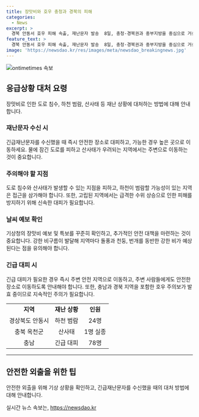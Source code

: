 ```yaml
---
title: 장맛비와 호우 충청과 경북의 피해
categories:
  - News
excerpt: >
  경북 안동서 호우 피해 속출, 재난문자 발송  8일, 충청·경북권과 중부지방을 중심으로 거센 비로 도로 침수와 고립된 주민들의 구조가 이뤄졌다. 올해 들어 첫 호우 긴급재난문자가 발송되었으며, 장맛비는 예측하기 어려운 모습을 보이며 피해를 끼치고 있다. 안동시에서는 하천 범람으로 고립된 주민 24명 중 13명이 소방당국에 의해 구조됐고, 영양군에서도 고립된 주민이 구조되는 등 대피 인원이 늘어나고 있다. 충청권에서도 산사태 등으로 인한 피해가 발생하고 있으며, 전국 각 지역에서 강한 비가 예상되고 있어 주의가 요구된다.
feature_text: >
  경북 안동서 호우 피해 속출, 재난문자 발송  8일, 충청·경북권과 중부지방을 중심으로 거센 비로 도로 침수와 고립된 주민들의 구조가 이뤄졌다. 올해 들어 첫 호우 긴급재난문자가 발송되었으며, 장맛비는 예측하기 어려운 모습을 보이며 피해를 끼치고 있다. 안동시에서는 하천 범람으로 고립된 주민 24명 중 13명이 소방당국에 의해 구조됐고, 영양군에서도 고립된 주민이 구조되는 등 대피 인원이 늘어나고 있다. 충청권에서도 산사태 등으로 인한 피해가 발생하고 있으며, 전국 각 지역에서 강한 비가 예상되고 있어 주의가 요구된다.
image: 'https://newsdao.kr/res/images/meta/newsdao_breakingnews.jpg'
---
```


<p><img src="https://newsdao.kr/res/images/meta/newsdao_breakingnews.jpg" alt="ontimetimes 속보" /></p>

<h2 data-ke-size="size26">응급상황 대처 요령</h2>

<p data-ke-size="size16">장맛비로 인한 도로 침수, 하천 범람, 산사태 등 재난 상황에 대처하는 방법에 대해 안내합니다.</p>

<h3 data-ke-size="size22"><b>재난문자 수신 시</b></h3>

<p data-ke-size="size16">긴급재난문자를 수신했을 때 즉시 안전한 장소로 대피하고, 가능한 경우 높은 곳으로 이동하세요. 물에 잠긴 도로를 피하고 산사태가 우려되는 지역에서는 주변으로 이동하는 것이 중요합니다.</p>

<h3 data-ke-size="size22"><b>주의해야 할 지점</b></h3>

<p data-ke-size="size16">도로 침수와 산사태가 발생할 수 있는 지점을 피하고, 하천이 범람할 가능성이 있는 지역은 접근을 삼가해야 합니다. 또한, 고립된 지역에서는 급격한 수위 상승으로 인한 피해를 방지하기 위해 신속한 대피가 필요합니다.</p>

<h3 data-ke-size="size22"><b>날씨 예보 확인</b></h3>

<p data-ke-size="size16">기상청의 장맛비 예보 및 특보를 꾸준히 확인하고, 추가적인 안전 대책을 마련하는 것이 중요합니다. 강한 비구름이 발달해 지역마다 돌풍과 천둥, 번개를 동반한 강한 비가 예상된다는 점을 유의해야 합니다.</p>

<h3 data-ke-size="size22"><b>긴급 대피 시</b></h3>

<p data-ke-size="size16">긴급 대피가 필요한 경우 즉시 주변 안전 지역으로 이동하고, 주변 사람들에게도 안전한 장소로 이동하도록 안내해야 합니다. 또한, 충남과 경북 지역을 포함한 호우 주의보가 발효 중이므로 지속적인 주의가 필요합니다.</p>

<table>
  <tr>
    <td style="text-align: center; height: 17px;"><b>지역</b></td>
    <td style="text-align: center; height: 17px;"><b>재난 상황</b></td>
    <td style="text-align: center; height: 17px;"><b>인원</b></td>
  </tr>
  <tr>
    <td style="text-align: center; height: 17px;">경상북도 안동시</td>
    <td style="text-align: center; height: 17px;">하천 범람</td>
    <td style="text-align: center; height: 17px;">24명</td>
  </tr>
  <tr>
    <td style="text-align: center; height: 17px;">충북 옥천군</td>
    <td style="text-align: center; height: 17px;">산사태</td>
    <td style="text-align: center; height: 17px;">1명 실종</td>
  </tr>
  <tr>
    <td style="text-align: center; height: 17px;">충남</td>
    <td style="text-align: center; height: 17px;">긴급 대피</td>
    <td style="text-align: center; height: 17px;">78명</td>
  </tr>
</table>

<hr>

<h2 data-ke-size="size26">안전한 외출을 위한 팁</h2>

<p data-ke-size="size16">안전한 외출을 위해 기상 상황을 확인하고, 긴급재난문자를 수신했을 때의 대처 방법에 대해 안내합니다.</p>
실시간 뉴스 속보는, <a href="https://newsdao.kr" rel="dofollow">https://newsdao.kr</a>


